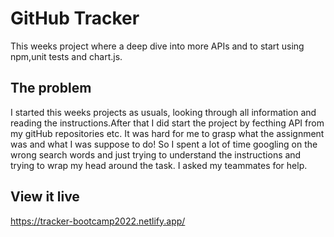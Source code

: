 # GitHub Tracker

This weeks project where a deep dive into more APIs and to start using npm,unit tests and chart.js. 

## The problem

I started this weeks projects as usuals, looking through all information and reading the instructions.After that I did start the project by fecthing API from my gitHub repositories etc. It was hard for me to grasp what the assignment was and what I was suppose to do! So I spent a lot of time googling on the wrong search words and just trying to understand the instructions and trying to wrap my head around the task. I asked my teammates for help.

## View it live

https://tracker-bootcamp2022.netlify.app/
